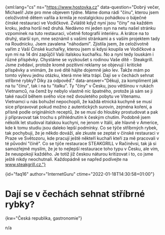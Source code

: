 
{xml:lang="cs" ns="https://www.hostovka.cz" data-question="Dobrý večer, Michaeli! Jste pro mne objevem týdne. Máme doma rádi "čínu", kterou jsem celoživotně dětem vařila a krmila je nostalgickou pohádkou o báječné čínské restauraci ve Vodičkové. Zvláště když nyní jsou "číny" na každém kroku, jedna horší než druhá. Nedávno mi jeden syn na netu našel stránku vzpomínek na tuto restauraci, včetně fotografií interiéru. A krátce na to druhý, starší syn, mne seznámil s vašimi stránkami a s vaším projektem tady na Roudnicku. Jsem zavalena "náhodami". Zjistila jsem, že celoživotně vařím z Vaší Čínské kuchařky, kterou jsem si kdysi koupila ve Vodičkové a syn mi na 14 dní zapůjčil Vaši italskou kuchařku. No a nyní tedy louskám i různé příspěvky. Chystáme se vyzkoušet s rodinou Vaše dítě - Steakgrill. Jsme zvědaví, protože kromě pozitivní reklamy se objevují i kritické příspěvky a vnímám, že své dítě hájíte dojemně jako lev. Takže mám po tomto výlevu jednu otázku, která mne léta trápí. Dají se v čechách sehnat stříbrné rybky? Díky za odpověď." data-answer="Děkuji, za kompliment jak na tu "čínu", tak i na tu "italku". Ty "číny" v Česku, jsou většinou v rukách Vietnamců, na čemž by nebylo vlastně nic špatného, protože já sám se ji také naučil během svého více než dvouletého pobytu ve Vitenamu. Vietnamci u nás bohužel nepochopili, že každá etnická kuchyně se musí sice připravovat pokud možno z autentických surovin, zejména koření, a přísně podle originálních receptů, že se musí do hloubky prostudovat a pak ji připravovat tak trochu s přihlédnutím k českým chutím. Podobně jsem několik let studoval italskou kuchyni, ne jenom v Itálii, ale hlavně v Americe, kde k tomu studiu jsou daleko lepší podmínky. Co se týče stříbrných rybek, tak pochybuji, že je někdo dováží, ale zkuste se zeptat v čínské restauraci v Praze ve Světozoru, kde pracují ještě někteří kuchaři kteří za mě pracovali v té původní "číně". Co se týče restaurace STEAKGRILL v Račiněvsi, tak já si samozřejmě myslím, že je to nejlepší restaurace toho typu v Česku, ale vím, že neuspokojí každého. Je totiž již českou náturou kritizovat i to, co jsme ještě nikdy neochutnali. Každopádně se napřed podívejte na www.steakgrill.cz."}

{id="faq16" author="InternetGuru" ctime="2022-01-18T14:30:58+01:00"}

# Dají se v čechách sehnat stříbrné rybky?

{kw="Česká republika, gastronomie"}

n/a

